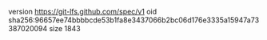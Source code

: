 version https://git-lfs.github.com/spec/v1
oid sha256:96657ee74bbbbcde53b1fa8e3437066b2bc06d176e3335a15947a73387020094
size 1843
